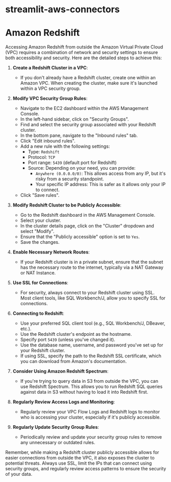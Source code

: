 # streamlit-aws-connectors
# Amazon Redshift

Accessing Amazon Redshift from outside the Amazon Virtual Private Cloud (VPC) requires a combination of network and security settings to ensure both accessibility and security. Here are the detailed steps to achieve this:

1. **Create a Redshift Cluster in a VPC**:
    - If you don't already have a Redshift cluster, create one within an Amazon VPC. When creating the cluster, make sure it's launched within a VPC security group.

2. **Modify VPC Security Group Rules**:
    - Navigate to the EC2 dashboard within the AWS Management Console.
    - In the left-hand sidebar, click on "Security Groups".
    - Find and select the security group associated with your Redshift cluster.
    - In the bottom pane, navigate to the "Inbound rules" tab.
    - Click "Edit inbound rules".
    - Add a new rule with the following settings:
        - Type: `Redshift`
        - Protocol: `TCP`
        - Port range: `5439` (default port for Redshift)
        - Source: Depending on your need, you can provide:
            - `Anywhere (0.0.0.0/0)`: This allows access from any IP, but it's risky from a security standpoint.
            - Your specific IP address: This is safer as it allows only your IP to connect.
    - Click "Save rules".

3. **Modify Redshift Cluster to be Publicly Accessible**:
    - Go to the Redshift dashboard in the AWS Management Console.
    - Select your cluster.
    - In the cluster details page, click on the "Cluster" dropdown and select "Modify".
    - Ensure that the "Publicly accessible" option is set to `Yes`.
    - Save the changes.

4. **Enable Necessary Network Routes**:
    - If your Redshift cluster is in a private subnet, ensure that the subnet has the necessary route to the internet, typically via a NAT Gateway or NAT Instance.

5. **Use SSL for Connections**:
    - For security, always connect to your Redshift cluster using SSL. Most client tools, like SQL Workbench/J, allow you to specify SSL for connections.

6. **Connecting to Redshift**:
    - Use your preferred SQL client tool (e.g., SQL Workbench/J, DBeaver, etc.).
    - Use the Redshift cluster's endpoint as the hostname.
    - Specify port `5439` (unless you've changed it).
    - Use the database name, username, and password you've set up for your Redshift cluster.
    - If using SSL, specify the path to the Redshift SSL certificate, which you can download from Amazon's documentation.

7. **Consider Using Amazon Redshift Spectrum**:
    - If you're trying to query data in S3 from outside the VPC, you can use Redshift Spectrum. This allows you to run Redshift SQL queries against data in S3 without having to load it into Redshift first.

8. **Regularly Review Access Logs and Monitoring**:
    - Regularly review your VPC Flow Logs and Redshift logs to monitor who is accessing your cluster, especially if it's publicly accessible.

9. **Regularly Update Security Group Rules**:
    - Periodically review and update your security group rules to remove any unnecessary or outdated rules.

Remember, while making a Redshift cluster publicly accessible allows for easier connections from outside the VPC, it also exposes the cluster to potential threats. Always use SSL, limit the IPs that can connect using security groups, and regularly review access patterns to ensure the security of your data.